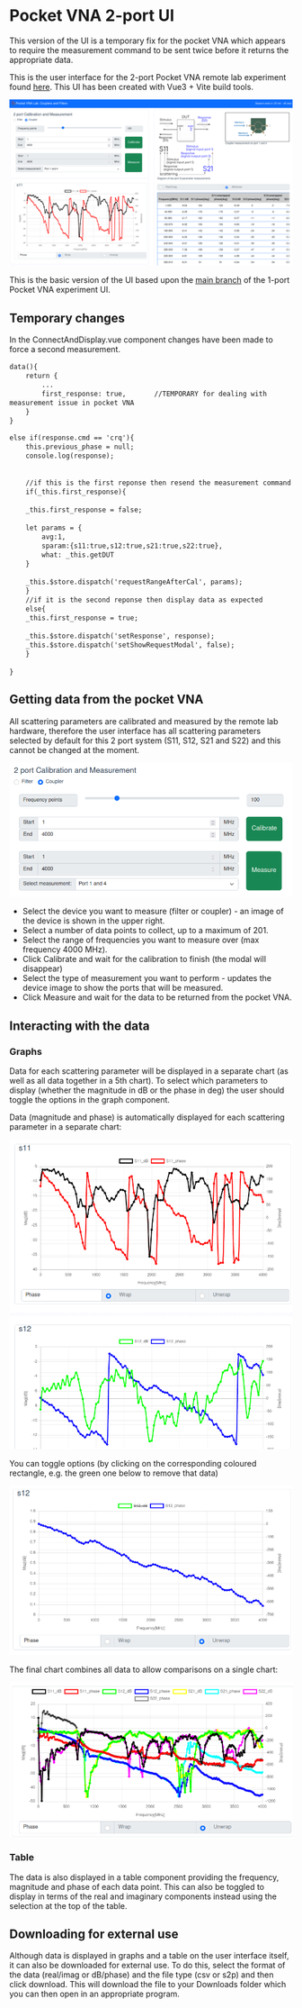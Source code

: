 # Pocket VNA 2-port UI

This version of the UI is a temporary fix for the pocket VNA which appears to require the measurement command to be sent twice before it returns the appropriate data.

This is the user interface for the 2-port Pocket VNA remote lab experiment found [here](https://github.com/practable/pocket-vna-two-port). This UI has been created with Vue3 + Vite build tools. 

![Full UI](./img/full_UI.png)

This is the basic version of the UI based upon the [main branch](https://github.com/dpreid/pvna-ui) of the 1-port Pocket VNA experiment UI.

## Temporary changes

In the ConnectAndDisplay.vue component changes have been made to force a second measurement.

```
data(){
    return {
        ...
        first_response: true,       //TEMPORARY for dealing with measurement issue in pocket VNA
    }
}

```

```
else if(response.cmd == 'crq'){
    this.previous_phase = null;
    console.log(response);
    
    
    //if this is the first reponse then resend the measurement command
    if(_this.first_response){

    _this.first_response = false;

    let params = {
        avg:1,
        sparam:{s11:true,s12:true,s21:true,s22:true},
        what: _this.getDUT
    }

    _this.$store.dispatch('requestRangeAfterCal', params);
    } 
    //if it is the second reponse then display data as expected
    else{
    _this.first_response = true;

    _this.$store.dispatch('setResponse', response);
    _this.$store.dispatch('setShowRequestModal', false);
    }

} 
```


## Getting data from the pocket VNA

All scattering parameters are calibrated and measured by the remote lab hardware, therefore the user interface has all scattering parameters selected by default for this 2 port system (S11, S12, S21 and S22) and this cannot be changed at the moment.

![Command parameters](./img/command_parameters.png)

- Select the device you want to measure (filter or coupler) - an image of the device is shown in the upper right.
- Select a number of data points to collect, up to a maximum of 201. 
- Select the range of frequencies you want to measure over (max frequency 4000 MHz). 
- Click Calibrate and wait for the calibration to finish (the modal will disappear)
- Select the type of measurement you want to perform - updates the device image to show the ports that will be measured.
- Click Measure and wait for the data to be returned from the pocket VNA.

## Interacting with the data

### Graphs

Data for each scattering parameter will be displayed in a separate chart (as well as all data together in a 5th chart). To select which parameters to display (whether the magnitude in dB or the phase in deg) the user should toggle the options in the graph component.

Data (magnitude and phase) is automatically displayed for each scattering parameter in a separate chart:

![Graph, components](./img/graph_components.png)

You can toggle options (by clicking on the corresponding coloured rectangle, e.g. the green one below to remove that data)

![Graph, select data](./img/graph_phase_toggle.png)

The final chart combines all data to allow comparisons on a single chart:

![Graph, all data](./img/graph_component_all_data.png)

### Table

The data is also displayed in a table component providing the frequency, magnitude and phase of each data point. This can also be toggled to display in terms of the real and imaginary components instead using the selection at the top of the table.


## Downloading for external use

Although data is displayed in graphs and a table on the user interface itself, it can also be downloaded for external use. To do this, select the format of the data (real/imag or dB/phase) and the file type (csv or s2p) and then click download. This will download the file to your Downloads folder which you can then open in an appropriate program.
